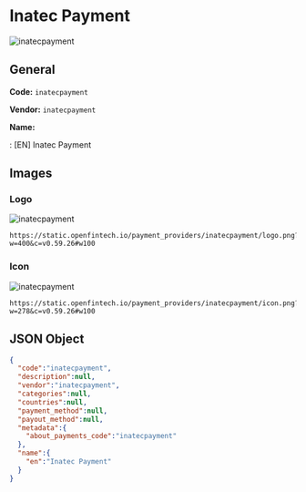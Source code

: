 
# Inatec Payment 
![inatecpayment](https://static.openfintech.io/payment_providers/inatecpayment/logo.png?w=400&c=v0.59.26#w100)  

## General 
 
**Code:** `inatecpayment` 
 
**Vendor:** `inatecpayment` 
 
**Name:** 
 
:	[EN] Inatec Payment 
 

## Images 

### Logo 
 
![inatecpayment](https://static.openfintech.io/payment_providers/inatecpayment/logo.png?w=400&c=v0.59.26#w100)  

```
https://static.openfintech.io/payment_providers/inatecpayment/logo.png?w=400&c=v0.59.26#w100
```  

### Icon 
 
![inatecpayment](https://static.openfintech.io/payment_providers/inatecpayment/icon.png?w=278&c=v0.59.26#w100)  

```
https://static.openfintech.io/payment_providers/inatecpayment/icon.png?w=278&c=v0.59.26#w100
```  

## JSON Object 

```json
{
  "code":"inatecpayment",
  "description":null,
  "vendor":"inatecpayment",
  "categories":null,
  "countries":null,
  "payment_method":null,
  "payout_method":null,
  "metadata":{
    "about_payments_code":"inatecpayment"
  },
  "name":{
    "en":"Inatec Payment"
  }
}
```  
